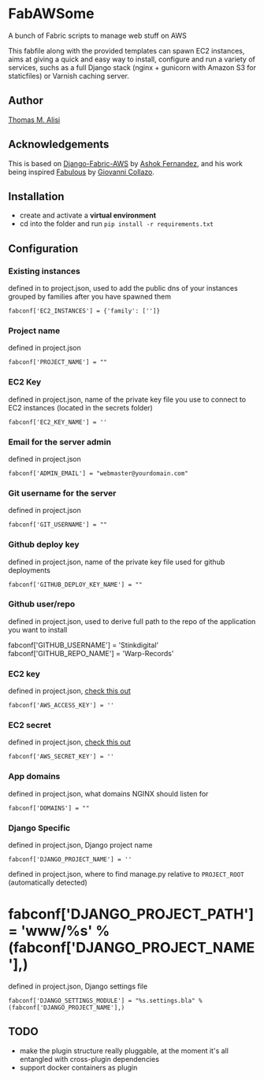 # FabAWSome

A bunch of Fabric scripts to manage web stuff on AWS

This fabfile along with the provided templates can spawn EC2 instances, aims at giving a quick and easy way to install, configure and run a variety of services, suchs as a full Django stack (nginx + gunicorn with Amazon S3 for staticfiles) or Varnish caching server.

## Author

[Thomas M. Alisi](https://github.com/grudelsud/)

## Acknowledgements

This is based on [Django-Fabric-AWS](https://github.com/ashokfernandez/Django-Fabric-AWS) by [Ashok Fernandez](https://github.com/ashokfernandez/), and his work being inspired [Fabulous](https://github.com/gcollazo/Fabulous) by [Giovanni Collazo](https://github.com/gcollazo).

## Installation
 * create and activate a **virtual environment**
 * cd into the folder and run `pip install -r requirements.txt`

## Configuration

### Existing instances

defined in to project.json, used to add the public dns of your instances grouped by families after you have spawned them

`fabconf['EC2_INSTANCES'] = {'family': ['']}`

### Project name 

defined in project.json

`fabconf['PROJECT_NAME'] = ""`

### EC2 Key

defined in project.json, name of the private key file you use to connect to EC2 instances (located in the secrets folder) 

`fabconf['EC2_KEY_NAME'] = ''`

### Email for the server admin 

defined in project.json

`fabconf['ADMIN_EMAIL'] = "webmaster@yourdomain.com"`

### Git username for the server 

defined in project.json

`fabconf['GIT_USERNAME'] = ""`

### Github deploy key

defined in project.json, name of the private key file used for github deployments 

`fabconf['GITHUB_DEPLOY_KEY_NAME'] = ""`

### Github user/repo 

defined in project.json, used to derive full path to the repo of the application you want to install 

  fabconf['GITHUB_USERNAME'] = 'Stinkdigital'
  fabconf['GITHUB_REPO_NAME'] = 'Warp-Records'

### EC2 key

defined in project.json, [check this out](http://bit.ly/j5ImEZ)

`fabconf['AWS_ACCESS_KEY'] = ''`

### EC2 secret

defined in project.json, [check this out](http://bit.ly/j5ImEZ)

`fabconf['AWS_SECRET_KEY'] = ''`

### App domains 

defined in project.json, what domains NGINX should listen for

`fabconf['DOMAINS'] = ""`

### Django Specific

defined in project.json, Django project name

`fabconf['DJANGO_PROJECT_NAME'] = ''`

defined in project.json, where to find manage.py relative to `PROJECT_ROOT` (automatically detected)

# fabconf['DJANGO_PROJECT_PATH'] = 'www/%s' % (fabconf['DJANGO_PROJECT_NAME'],)
 
defined in project.json, Django settings file

`fabconf['DJANGO_SETTINGS_MODULE'] = "%s.settings.bla" % (fabconf['DJANGO_PROJECT_NAME'],)`

## TODO

- make the plugin structure really pluggable, at the moment it's all entangled with cross-plugin dependencies
- support docker containers as plugin
